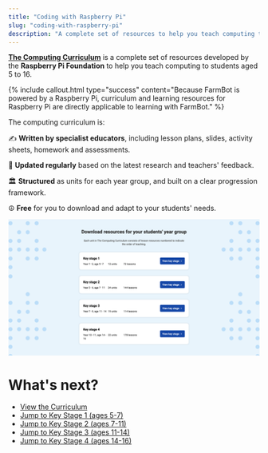 ```yaml
---
title: "Coding with Raspberry Pi"
slug: "coding-with-raspberry-pi"
description: "A complete set of resources to help you teach computing to students aged 5 to 16"
---
```


**[The Computing Curriculum](https://www.raspberrypi.org/curriculum)** is a complete set of resources developed by the **Raspberry Pi Foundation** to help you teach computing to students aged 5 to 16.

{%
include callout.html
type="success"
content="Because FarmBot is powered by a Raspberry Pi, curriculum and learning resources for Raspberry Pi are directly applicable to learning with FarmBot."
%}

The computing curriculum is:

:writing_hand: **Written by specialist educators**, including lesson plans, slides, activity sheets, homework and assessments.

:information_desk_person: **Updated regularly** based on the latest research and teachers' feedback.

:classical_building: **Structured** as units for each year group, and built on a clear progression framework.

:peace_symbol: **Free** for you to download and adapt to your students' needs.

![Raspberry Pi Computing Curriculum](_images/rpi_curriculum.png)


# What's next?

* [View the Curriculum](https://www.raspberrypi.org/curriculum)
* [Jump to Key Stage 1 (ages 5-7)](https://www.raspberrypi.org/curriculum/key-stage-1)
* [Jump to Key Stage 2 (ages 7-11)](https://www.raspberrypi.org/curriculum/key-stage-2)
* [Jump to Key Stage 3 (ages 11-14)](https://www.raspberrypi.org/curriculum/key-stage-3)
* [Jump to Key Stage 4 (ages 14-16)](https://www.raspberrypi.org/curriculum/key-stage-4)
